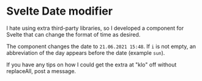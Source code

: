 # Svelte Date modifier

I hate using extra third-party libraries, so I developed a component for Svelte that can change the format of time as desired.

The component changes the date to `21.06.2021 15:48`.
If `i` is not empty, an abbreviation of the day appears before the date (example `sun`).

If you have any tips on how I could get the extra at "klo" off without replaceAll, post a message.
